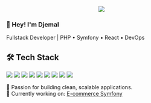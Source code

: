 <!-- Banner -->
<p align="center">
    <img src="https://capsule-render.vercel.app/api?type=waving&color=0:36d1dc,100:5b86e5&height=200&section=header&text=Djemal&fontSize=50&fontColor=ffffff&animation=fadeIn&fontAlignY=35"/>
</p>

### 👋 Hey! I'm Djemal
Fullstack Developer | PHP • Symfony • React • DevOps


## 🛠️ Tech Stack

<p>
  <img src="https://img.shields.io/badge/PHP-777BB4?style=for-the-badge&logo=php&logoColor=white"/>
  <img src="https://img.shields.io/badge/Symfony-000000?style=for-the-badge&logo=symfony&logoColor=white"/>
      <img src="https://img.shields.io/badge/JavaScript-F7DF1E?style=for-the-badge&logo=javascript&logoColor=black"/>
    <img src="https://img.shields.io/badge/React-20232A?style=for-the-badge&logo=react&logoColor=61DAFB"/>
  <img src="https://img.shields.io/badge/Bootstrap-7952B3?style=for-the-badge&logo=bootstrap&logoColor=white"/>
  <img src="https://img.shields.io/badge/CSS3-1572B6?style=for-the-badge&logo=css3&logoColor=white"/>
    <img src="https://img.shields.io/badge/Jira-0052CC?style=for-the-badge&logo=jira&logoColor=white"/>
    <img src="https://img.shields.io/badge/Shopify-0052CC?style=for-the-badge&logo=jira&logoColor=white"/>
    <img src="https://img.shields.io/badge/Docker-2496ED?style=for-the-badge&logo=docker&logoColor=white"/>
    
</p>


🚀 Passion for building clean, scalable applications.  
🎯 Currently working on: [E-commerce Symfony](https://github.com/Until-Code/e-commerce)
